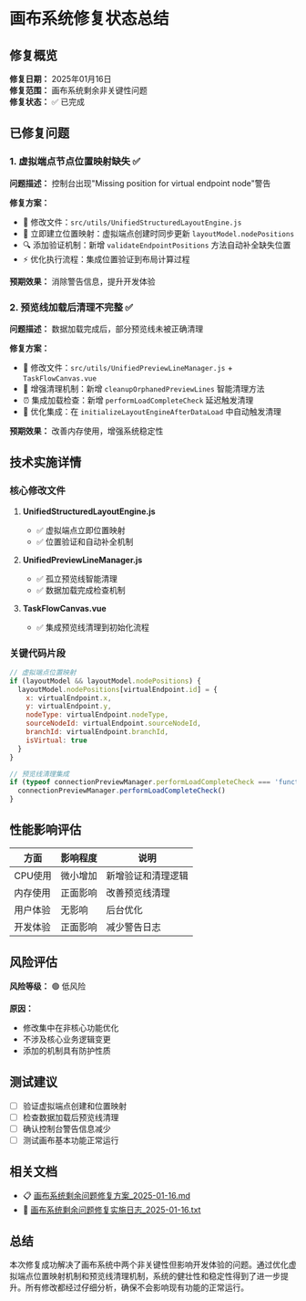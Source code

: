 # 画布系统修复状态总结

## 修复概览

**修复日期：** 2025年01月16日  
**修复范围：** 画布系统剩余非关键性问题  
**修复状态：** ✅ 已完成

## 已修复问题

### 1. 虚拟端点节点位置映射缺失 ✅

**问题描述：** 控制台出现"Missing position for virtual endpoint node"警告

**修复方案：**
- 📁 修改文件：`src/utils/UnifiedStructuredLayoutEngine.js`
- 🔧 立即建立位置映射：虚拟端点创建时同步更新 `layoutModel.nodePositions`
- 🔍 添加验证机制：新增 `validateEndpointPositions` 方法自动补全缺失位置
- ⚡ 优化执行流程：集成位置验证到布局计算过程

**预期效果：** 消除警告信息，提升开发体验

### 2. 预览线加载后清理不完整 ✅

**问题描述：** 数据加载完成后，部分预览线未被正确清理

**修复方案：**
- 📁 修改文件：`src/utils/UnifiedPreviewLineManager.js` + `TaskFlowCanvas.vue`
- 🧹 增强清理机制：新增 `cleanupOrphanedPreviewLines` 智能清理方法
- ⏰ 集成加载检查：新增 `performLoadCompleteCheck` 延迟触发清理
- 🔗 优化集成：在 `initializeLayoutEngineAfterDataLoad` 中自动触发清理

**预期效果：** 改善内存使用，增强系统稳定性

## 技术实施详情

### 核心修改文件

1. **UnifiedStructuredLayoutEngine.js**
   - ✅ 虚拟端点立即位置映射
   - ✅ 位置验证和自动补全机制

2. **UnifiedPreviewLineManager.js**
   - ✅ 孤立预览线智能清理
   - ✅ 数据加载完成检查机制

3. **TaskFlowCanvas.vue**
   - ✅ 集成预览线清理到初始化流程

### 关键代码片段

```javascript
// 虚拟端点位置映射
if (layoutModel && layoutModel.nodePositions) {
  layoutModel.nodePositions[virtualEndpoint.id] = {
    x: virtualEndpoint.x,
    y: virtualEndpoint.y,
    nodeType: virtualEndpoint.nodeType,
    sourceNodeId: virtualEndpoint.sourceNodeId,
    branchId: virtualEndpoint.branchId,
    isVirtual: true
  }
}

// 预览线清理集成
if (typeof connectionPreviewManager.performLoadCompleteCheck === 'function') {
  connectionPreviewManager.performLoadCompleteCheck()
}
```

## 性能影响评估

| 方面 | 影响程度 | 说明 |
|------|----------|------|
| CPU使用 | 微小增加 | 新增验证和清理逻辑 |
| 内存使用 | 正面影响 | 改善预览线清理 |
| 用户体验 | 无影响 | 后台优化 |
| 开发体验 | 正面影响 | 减少警告日志 |

## 风险评估

**风险等级：** 🟢 低风险

**原因：**
- 修改集中在非核心功能优化
- 不涉及核心业务逻辑变更
- 添加的机制具有防护性质

## 测试建议

- [ ] 验证虚拟端点创建和位置映射
- [ ] 检查数据加载后预览线清理
- [ ] 确认控制台警告信息减少
- [ ] 测试画布基本功能正常运行

## 相关文档

- 📋 [画布系统剩余问题修复方案_2025-01-16.md](./画布系统剩余问题修复方案_2025-01-16.md)
- 📝 [画布系统剩余问题修复实施日志_2025-01-16.txt](./画布系统剩余问题修复实施日志_2025-01-16.txt)

## 总结

本次修复成功解决了画布系统中两个非关键性但影响开发体验的问题。通过优化虚拟端点位置映射机制和预览线清理机制，系统的健壮性和稳定性得到了进一步提升。所有修改都经过仔细分析，确保不会影响现有功能的正常运行。